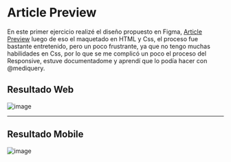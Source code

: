 # Article Preview
En este primer ejercicio realizé el diseño propuesto en Figma, [Article Preview](https://www.figma.com/file/w5btuPtYe8AWQt8HVJR4jh/Workouts?node-id=0:1) luego de eso el maquetado en HTML y Css, el proceso fue bastante entretenido, pero un poco frustrante, ya que no tengo muchas 
habilidades en Css, por lo que se me complicó un poco el proceso del Responsive, estuve documentadome y aprendí que lo podía hacer con @mediquery.


## Resultado Web
![image](https://user-images.githubusercontent.com/90514403/137401231-ed7a7a97-fc10-4268-a241-8d694ef69044.png)
****
## Resultado Mobile

![image](https://user-images.githubusercontent.com/90514403/137401264-d971df6d-2358-413c-8eea-36aa354b0159.png)

